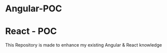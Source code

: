 # Angular-POC
# React - POC 
This Repository is made to enhance my existing Angular & React knowledge 
